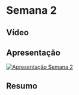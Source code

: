 # Semana 2

## Vídeo

## Apresentação
[![Apresentação Semana 2](https://i.ibb.co/VpbnnyM/Git-Git-Hub-Semana-2.jpg)](https://docs.google.com/presentation/d/e/2PACX-1vQ7aVdJdxG04MIzxLjmR5UyOyfucTN3Dl85EYFN4VrAXR7dJyOGFizMa477oKlf7uW1xc-yOZme6jCA/pub?start=false&loop=false&delayms=3000)

## Resumo
